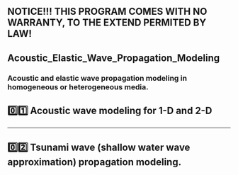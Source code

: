 ## NOTICE!!! THIS PROGRAM COMES WITH NO WARRANTY, TO THE EXTEND PERMITED BY LAW!

## Acoustic_Elastic_Wave_Propagation_Modeling
### Acoustic and elastic wave propagation modeling in homogeneous or heterogeneous media.

## :zero::one: Acoustic wave modeling for 1-D and 2-D

***

## :zero::two: Tsunami wave (shallow water wave approximation) propagation modeling.
